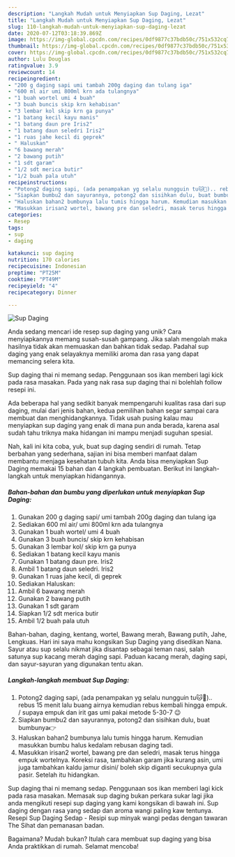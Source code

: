 ```yaml
---
description: "Langkah Mudah untuk Menyiapkan Sup Daging, Lezat"
title: "Langkah Mudah untuk Menyiapkan Sup Daging, Lezat"
slug: 110-langkah-mudah-untuk-menyiapkan-sup-daging-lezat
date: 2020-07-12T03:18:39.869Z
image: https://img-global.cpcdn.com/recipes/0df9877c37bdb50c/751x532cq70/sup-daging-foto-resep-utama.jpg
thumbnail: https://img-global.cpcdn.com/recipes/0df9877c37bdb50c/751x532cq70/sup-daging-foto-resep-utama.jpg
cover: https://img-global.cpcdn.com/recipes/0df9877c37bdb50c/751x532cq70/sup-daging-foto-resep-utama.jpg
author: Lulu Douglas
ratingvalue: 3.9
reviewcount: 14
recipeingredient:
- "200 g daging sapi umi tambah 200g daging dan tulang iga"
- "600 ml air umi 800ml krn ada tulangnya"
- "1 buah wortel umi 4 buah"
- "3 buah buncis skip krn kehabisan"
- "3 lembar kol skip krn ga punya"
- "1 batang kecil kayu manis"
- "1 batang daun pre Iris2"
- "1 batang daun seledri Iris2"
- "1 ruas jahe kecil di geprek"
- " Haluskan"
- "6 bawang merah"
- "2 bawang putih"
- "1 sdt garam"
- "1/2 sdt merica butir"
- "1/2 buah pala utuh"
recipeinstructions:
- "Potong2 daging sapi, (ada penampakan yg selalu nungguin tu🐱🐾).. rebus 15 menit lalu buang airnya kemudian rebus kembali hingga empuk. / supaya empuk dan irit gas umi pakai metode 5-30-7 😉"
- "Siapkan bumbu2 dan sayurannya, potong2 dan sisihkan dulu, buat bumbunya👉"
- "Haluskan bahan2 bumbunya lalu tumis hingga harum. Kemudian masukkan bumbu halus kedalam rebusan daging tadi."
- "Masukkan irisan2 wortel, bawang pre dan seledri, masak terus hingga empuk wortelnya. Koreksi rasa, tambahkan garam jika kurang asin, umi juga tambahkan kaldu jamur disini/ boleh skip diganti secukupnya gula pasir. Setelah itu hidangkan."
categories:
- Resep
tags:
- sup
- daging

katakunci: sup daging 
nutrition: 170 calories
recipecuisine: Indonesian
preptime: "PT25M"
cooktime: "PT49M"
recipeyield: "4"
recipecategory: Dinner

---
```



![Sup Daging](https://img-global.cpcdn.com/recipes/0df9877c37bdb50c/751x532cq70/sup-daging-foto-resep-utama.jpg)

Anda sedang mencari ide resep sup daging yang unik? Cara menyiapkannya memang susah-susah gampang. Jika salah mengolah maka hasilnya tidak akan memuaskan dan bahkan tidak sedap. Padahal sup daging yang enak selayaknya memiliki aroma dan rasa yang dapat memancing selera kita.

Sup daging thai ni memang sedap. Penggunaan sos ikan memberi lagi kick pada rasa masakan. Pada yang nak rasa sup daging thai ni bolehlah follow resepi ini.

Ada beberapa hal yang sedikit banyak mempengaruhi kualitas rasa dari sup daging, mulai dari jenis bahan, kedua pemilihan bahan segar sampai cara membuat dan menghidangkannya. Tidak usah pusing kalau mau menyiapkan sup daging yang enak di mana pun anda berada, karena asal sudah tahu triknya maka hidangan ini mampu menjadi suguhan spesial.


Nah, kali ini kita coba, yuk, buat sup daging sendiri di rumah. Tetap berbahan yang sederhana, sajian ini bisa memberi manfaat dalam membantu menjaga kesehatan tubuh kita. Anda bisa menyiapkan Sup Daging memakai 15 bahan dan 4 langkah pembuatan. Berikut ini langkah-langkah untuk menyiapkan hidangannya.

<!--inarticleads1-->

##### Bahan-bahan dan bumbu yang diperlukan untuk menyiapkan Sup Daging:

1. Gunakan 200 g daging sapi/ umi tambah 200g daging dan tulang iga
1. Sediakan 600 ml air/ umi 800ml krn ada tulangnya
1. Gunakan 1 buah wortel/ umi 4 buah
1. Gunakan 3 buah buncis/ skip krn kehabisan
1. Gunakan 3 lembar kol/ skip krn ga punya
1. Sediakan 1 batang kecil kayu manis
1. Gunakan 1 batang daun pre. Iris2
1. Ambil 1 batang daun seledri. Iris2
1. Gunakan 1 ruas jahe kecil, di geprek
1. Sediakan  Haluskan:
1. Ambil 6 bawang merah
1. Gunakan 2 bawang putih
1. Gunakan 1 sdt garam
1. Siapkan 1/2 sdt merica butir
1. Ambil 1/2 buah pala utuh


Bahan-bahan, daging, kentang, wortel, Bawang merah, Bawang putih, Jahe, Lengkuas. Hari ini saya mahu kongsikan Sup Daging yang disedikan Nana. Sayur atau sup selalu nikmat jika disantap sebagai teman nasi, salah satunya sup kacang merah daging sapi. Paduan kacang merah, daging sapi, dan sayur-sayuran yang digunakan tentu akan. 

<!--inarticleads2-->

##### Langkah-langkah membuat Sup Daging:

1. Potong2 daging sapi, (ada penampakan yg selalu nungguin tu🐱🐾).. rebus 15 menit lalu buang airnya kemudian rebus kembali hingga empuk. / supaya empuk dan irit gas umi pakai metode 5-30-7 😉
1. Siapkan bumbu2 dan sayurannya, potong2 dan sisihkan dulu, buat bumbunya👉
1. Haluskan bahan2 bumbunya lalu tumis hingga harum. Kemudian masukkan bumbu halus kedalam rebusan daging tadi.
1. Masukkan irisan2 wortel, bawang pre dan seledri, masak terus hingga empuk wortelnya. Koreksi rasa, tambahkan garam jika kurang asin, umi juga tambahkan kaldu jamur disini/ boleh skip diganti secukupnya gula pasir. Setelah itu hidangkan.


Sup daging thai ni memang sedap. Penggunaan sos ikan memberi lagi kick pada rasa masakan. Memasak sup daging bukan perkara sukar lagi jika anda mengikuti resepi sup daging yang kami kongsikan di bawah ini. Sup daging dengan rasa yang sedap dan aroma wangi paling kaw tentunya. Resepi Sup Daging Sedap - Resipi sup minyak wangi pedas dengan tawaran The Sihat dan pemanasan badan. 

Bagaimana? Mudah bukan? Itulah cara membuat sup daging yang bisa Anda praktikkan di rumah. Selamat mencoba!

